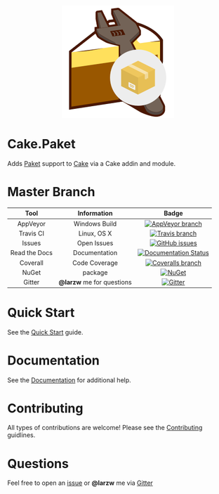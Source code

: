<p align="center">
  <img src="./Documentation/Images/CakePaketLogo.png" />
</p>

# Cake.Paket

Adds [Paket](https://fsprojects.github.io/Paket/) support to [Cake](http://cakebuild.net/) via a Cake addin and module.

# Master Branch

|Tool|Information|Badge|
|:--:|:--:|:--:|
|AppVeyor|Windows Build|[![AppVeyor branch](https://img.shields.io/appveyor/ci/larzw/Cake-Paket/master.svg)](https://ci.appveyor.com/project/larzw/cake-paket/branch/master)|
|Travis CI|Linux, OS X|[![Travis branch](https://img.shields.io/travis/larzw/Cake.Paket/master.svg)](https://travis-ci.org/larzw/Cake.Paket)|
|Issues|Open Issues|[![GitHub issues](https://img.shields.io/github/issues/larzw/Cake.Paket.svg)](https://github.com/larzw/Cake.Paket/issues)|
|Read the Docs|Documentation|[![Documentation Status](https://readthedocs.org/projects/cakepaket/badge/?version=latest)](http://cakepaket.readthedocs.io/en/latest/?badge=latest)|
|Coverall|Code Coverage|[![Coveralls branch](https://img.shields.io/coveralls/larzw/Cake.Paket/master.svg)](https://coveralls.io/github/larzw/Cake.Paket?branch=master)|
|NuGet|package|[![NuGet](https://img.shields.io/nuget/v/Nuget.Core.svg)]()
|Gitter|**@larzw** me for questions|[![Gitter](https://img.shields.io/gitter/room/nwjs/nw.js.svg?maxAge=2592000)](https://gitter.im/cake-contrib/Lobby)|

# Quick Start

See the [Quick Start](http://cakepaket.readthedocs.io/en/latest/QuickStart/) guide.

# Documentation

See the [Documentation](http://cakepaket.readthedocs.io/en/latest/) for additional help.

# Contributing

All types of contributions are welcome! Please see the [Contributing](http://cakepaket.readthedocs.io/en/latest/Contributing/) guidlines.

# Questions
Feel free to open an [issue](https://github.com/larzw/Cake.Paket/issues) or **@larzw** me via [Gitter](https://gitter.im/cake-contrib/Lobby)
